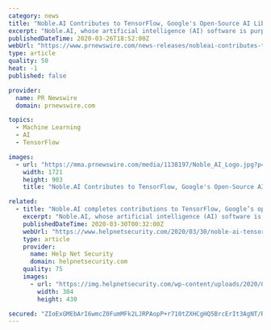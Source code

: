```yaml
---
category: news
title: "Noble.AI Contributes to TensorFlow, Google's Open-Source AI Library and the Most Popular Deep Learning Framework"
excerpt: "Noble.AI, whose artificial intelligence (AI) software is purpose-built for engineers, scientists, and researchers and enables them to"
publishedDateTime: 2020-03-26T18:52:00Z
webUrl: "https://www.prnewswire.com/news-releases/nobleai-contributes-to-tensorflow-googles-open-source-ai-library-and-the-most-popular-deep-learning-framework-301030567.html"
type: article
quality: 50
heat: -1
published: false

provider:
  name: PR Newswire
  domain: prnewswire.com

topics:
  - Machine Learning
  - AI
  - TensorFlow

images:
  - url: "https://mma.prnewswire.com/media/1138197/Noble_AI_Logo.jpg?p=facebook"
    width: 1721
    height: 903
    title: "Noble.AI Contributes to TensorFlow, Google's Open-Source AI Library and the Most Popular Deep Learning Framework"

related:
  - title: "Noble.AI completes contributions to TensorFlow, Google’s open-source framework for deep learning"
    excerpt: "Noble.AI, whose artificial intelligence (AI) software is purpose-built for engineers, scientists, and researchers and enables them to innovate and make discoveries faster, announced that it had completed contributions to TensorFlow, the world’s most popular open-source framework for deep learning created by Google. “Part of Noble’s ..."
    publishedDateTime: 2020-03-30T00:32:00Z
    webUrl: "https://www.helpnetsecurity.com/2020/03/30/noble-ai-tensorflow/"
    type: article
    provider:
      name: Help Net Security
      domain: helpnetsecurity.com
    quality: 75
    images:
      - url: "https://img.helpnetsecurity.com/wp-content/uploads/2020/03/12085321/insecure-rsac2020.jpg"
        width: 304
        height: 430

secured: "ZIoExGMEbArI6wmcZ0FumMFk2LJRPAopP+r710tZXHCgHQ5BrcErIt3AgNT/REaygwwCcU5ocwSpCiZvyNvryr1xFTfexMyggJ2L+fY63Eo1/xU73KhKBf2ziue6E6P1FIbQIiMJHnIHjLTp5URKXTp4fGGG3xMlhOB9sG1AIpKGrH6673PuEXlRe5dYUpRiscYcFhRsjgNSQkGgYpHZ+oJaLUwSm/jFsm1KOsXUtMDa3W4f3mYZWI+yONiD4YevJJI9Zj00Mlj30e8NjCMJEkRd5gqWbAFyZUyTTo3JaP7+Ov/mP7kbRLs2Jh0RiE2G;k9PQDz3tF4HNDuXuuDIdGw=="
---
```


